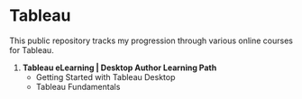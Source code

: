 # Tableau
This public repository tracks my progression through various online courses for Tableau.  
 
1. **Tableau eLearning | Desktop Author Learning Path**   
   - Getting Started with Tableau Desktop
   - Tableau Fundamentals
